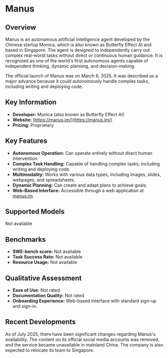 # Manus

## Overview

Manus is an autonomous artificial intelligence agent developed by the Chinese startup Monica, which is also known as Butterfly Effect AI and based in Singapore. The agent is designed to independently carry out complex real-world tasks without direct or continuous human guidance. It is recognized as one of the world's first autonomous agents capable of independent thinking, dynamic planning, and decision-making.

The official launch of Manus was on March 6, 2025. It was described as a major advance because it could autonomously handle complex tasks, including writing and deploying code.

## Key Information

- **Developer:** Monica (also known as Butterfly Effect AI)
- **Website:** [https://manus.im/](https://manus.im/)
- **Pricing:** Proprietary

## Key Features

*   **Autonomous Operation:** Can operate entirely without direct human intervention.
*   **Complex Task Handling:** Capable of handling complex tasks, including writing and deploying code.
*   **Multimodality:** Works with various data types, including images, slides, webpages, and spreadsheets.
*   **Dynamic Planning:** Can create and adapt plans to achieve goals.
*   **Web-Based Interface:** Accessible through a web application at [manus.im](https://manus.im/).

## Supported Models

Not available

## Benchmarks

- **SWE-bench score:** Not available
- **Task Success Rate:** Not available
- **Resource Usage:** Not available

## Qualitative Assessment

- **Ease of Use:** Not rated
- **Documentation Quality:** Not rated
- **Onboarding Experience:** Web-based interface with standard sign-up and sign-in.

## Recent Developments

As of July 2025, there have been significant changes regarding Manus's availability. The content on its official social media accounts was removed, and the service became unavailable in mainland China. The company is also expected to relocate its team to Singapore.
